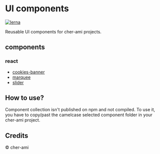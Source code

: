 # UI components

[![lerna](https://img.shields.io/badge/maintained%20with-lerna-cc00ff.svg)](https://lerna.js.org/)

Reusable UI components for cher-ami projects.

## components

### react

- [cookies-banner](packages/react/cookies-banner)
- [marquee](packages/react/marquee)
- [slider](packages/react/slider)

## How to use?

Component collection isn't published on npm and not compiled.
To use it, you have to copy/past the camelcase selected component folder in your cher-ami project.

## Credits

© cher-ami
